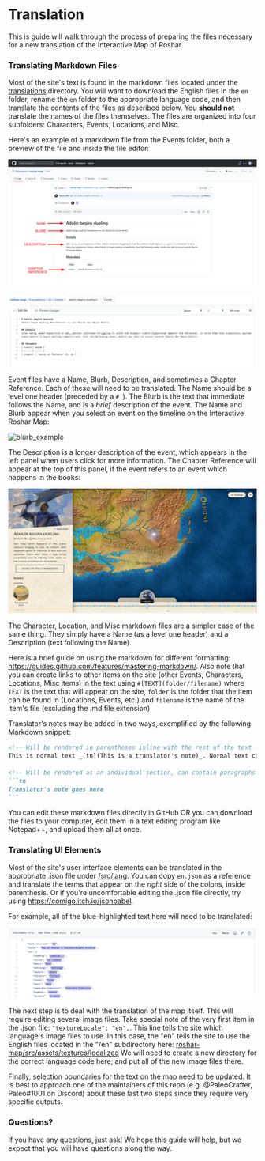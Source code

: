 # Translation

This is guide will walk through the process of preparing the files necessary for a new translation of the Interactive Map of Roshar.

### Translating Markdown Files

Most of the site's text is found in the markdown files located under the [translations](https://github.com/Palanaeum/roshar-map/tree/master/translations) directory. You will want to download the English files in the `en` folder, rename the `en` folder to the appropriate language code, and then translate the contents of the files as described below. You **should not** translate the names of the files themselves. The files are organized into four subfolders: Characters, Events, Locations, and Misc.

Here's an example of a markdown file from the Events folder, both a preview of the file and inside the file editor:

![markdown_file_example](docs/markdown_file_example.png)

![markdown_editor_example](docs/markdown_editor_example.png)

Event files have a Name, Blurb, Description, and sometimes a Chapter Reference. Each of these will need to be translated. The Name should be a level one header (preceded by a `# `). The Blurb is the text that immediate follows the Name, and is a *brief* description of the event. The Name and Blurb appear when you select an event on the timeline on the Interactive Roshar Map:

![blurb_example](docs/blurb_example.png)

The Description is a longer description of the event, which appears in the left panel when users click for more information. The Chapter Reference will appear at the top of this panel, if the event refers to an event which happens in the books:

![description_example](docs/description_example.png)

The Character, Location, and Misc markdown files are a simpler case of the same thing. They simply have a Name (as a level one header) and a Description (text following the Name).

Here is a brief guide on using the markdown for different formatting: https://guides.github.com/features/mastering-markdown/. Also note that you can create links to other items on the site (other Events, Characters, Locations, Misc items) in the text using `#[TEXT](folder/filename)` where `TEXT` is the text that will appear on the site, `folder` is the folder that the item can be found in (Locations, Events, etc.) and `filename` is the name of the item's file (excluding the .md file extension).

Translator's notes may be added in two ways, exemplified by the following Markdown snippet:
````markdown
<!-- Will be rendered in parentheses inline with the rest of the text -->
This is normal text _[tn](This is a translator's note)_. Normal text continues here.

<!-- Will be rendered as an individual section, can contain paragraphs --> 
```tn
Translator's note goes here
```
````

You can edit these markdown files directly in GitHub OR you can download the files to your computer, edit them in a text editing program like Notepad++, and upload them all at once.

### Translating UI Elements

Most of the site's user interface elements can be translated in the appropriate .json file under [/src/lang](https://github.com/Palanaeum/roshar-map/tree/master/src/lang). You can copy `en.json` as a reference and translate the terms that appear on the *right* side of the colons, inside parenthesis. Or if you're uncomfortable editing the .json file directly, try using https://comigo.itch.io/jsonbabel.

For example, all of the blue-highlighted text here will need to be translated:

![json_file](docs/json_file.png)

The next step is to deal with the translation of the map itself. This will require editing several image files. Take special note of the very first item in the .json file: `"textureLocale": "en",`. This line tells the site which language's image files to use. In this case, the "en" tells the site to use the English files located in the "/en" subdirectory here: [roshar-map/src/assets/textures/localized](https://github.com/Palanaeum/roshar-map/tree/master/src/assets/textures/localized) We will need to create a new directory for the correct language code here, and put all of the new image files there.

Finally, selection boundaries for the text on the map need to be updated. It is best to approach one of the maintainers of this repo (e.g. @PaleoCrafter, Paleo#1001 on Discord) about these last two steps since they require very specific outputs.

### Questions?

If you have any questions, just ask! We hope this guide will help, but we expect that you will have questions along the way.
